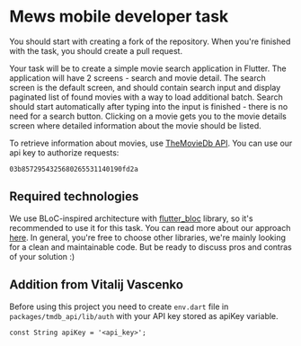 # Mews mobile developer task

You should start with creating a fork of the repository. When you're finished
with the task, you should create a pull request.

Your task will be to create a simple movie search application in Flutter. The
application will have 2 screens - search and movie detail. The search screen is
the default screen, and should contain search input and display paginated list
of found movies with a way to load additional batch. Search should start
automatically after typing into the input is finished - there is no need for a
search button. Clicking on a movie gets you to the movie details screen where
detailed information about the movie should be listed. 

To retrieve information about movies, use [TheMovieDb API][1]. You can use our
api key to authorize requests:

```
03b8572954325680265531140190fd2a
```

## Required technologies

We use BLoC-inspired architecture with [flutter_bloc][2] library, so it's
recommended to use it for this task. You can read more about our approach
[here][3]. In general, you're free to choose other libraries, we're mainly
looking for a clean and maintainable code. But be ready to discuss pros and
contras of your solution :)

[1]: https://developers.themoviedb.org/3/getting-started/introduction
[2]: https://pub.dev/packages/flutter_bloc
[3]: https://developers.mews.com/one-year-in-production-with-flutter/


## Addition from Vitalij Vascenko

Before using this project you need to create `env.dart` file in `packages/tmdb_api/lib/auth` with your API key stored as apiKey variable.

`const String apiKey = '<api_key>';
`
